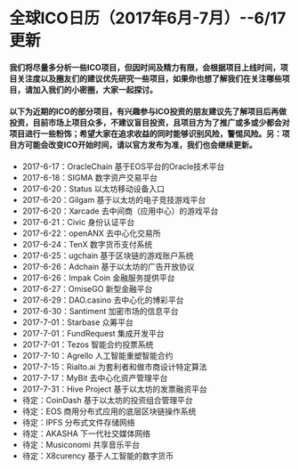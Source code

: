 全球ICO日历（2017年6月-7月）--6/17更新
====

#### 我们将尽量多分析一些ICO项目，但因时间及精力有限，会根据项目上线时间，项目关注度以及圈友们的建议优先研究一些项目，如果你也想了解我们在关注哪些项目，请加入我们的小密圈，大家一起探讨。

#### 以下为近期的ICO的部分项目，有兴趣参与ICO投资的朋友建议先了解项目后再做投资，目前市场上项目众多，不建议盲目投资，且项目方为了推广或多或少都会对项目进行一些粉饰；希望大家在追求收益的同时能够识别风险，警惕风险。另：项目方可能会改变ICO开始时间，请以官方发布为准，我们也会继续更新。

* 2017-6-17：OracleChain 基于EOS平台的Oracle技术平台
* 2017-6-18：SIGMA 数字资产交易平台
* 2017-6-20：Status 以太坊移动设备入口
* 2017-6-20：Gilgam 基于以太坊的电子竞技游戏平台
* 2017-6-20：Xarcade 去中间商（应用中心）的游戏平台
* 2017-6-21：Civic 身份认证平台
* 2017-6-22：openANX 去中心化交易所
* 2017-6-24：TenX 数字货币支付系统
* 2017-6-25：ugchain 基于区块链的游戏账户系统
* 2017-6-26：Adchain 基于以太坊的广告开放协议
* 2017-6-26：Impak Coin 金融服务提供平台
* 2017-6-27：OmiseGO 新型金融平台
* 2017-6-29：DAO.casino 去中心化的博彩平台
* 2017-6-30：Santiment 加密市场的信息平台
* 2017-7-01：Starbase 众筹平台
* 2017-7-01：FundRequest 集成开发平台
* 2017-7-01：Tezos 智能合约投票系统
* 2017-7-10：Agrello 人工智能重塑智能合约
* 2017-7-15：Rialto.ai 为套利者和做市商设计特定算法
* 2017-7-17：MyBit 去中心化资产管理平台
* 2017-7-31：Hive Project 基于以太坊的发票融资平台
* 待定：CoinDash 基于以太坊的投资组合管理平台
* 待定：EOS 商用分布式应用的底层区块链操作系统
* 待定：IPFS 分布式文件存储网络
* 待定：AKASHA 下一代社交媒体网络
* 待定：Musiconomi 共享音乐平台
* 待定：X8curency 基于人工智能的数字货币